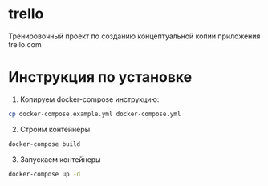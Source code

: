 # trello
Тренировочный проект по созданию концептуальной копии приложения trello.com

# Инструкция по установке
1. Копируем docker-compose инструкцию:
```bash
cp docker-compose.example.yml docker-compose.yml
```
2. Строим контейнеры
```bash
docker-compose build
```
3. Запускаем контейнеры
```bash
docker-compose up -d
```